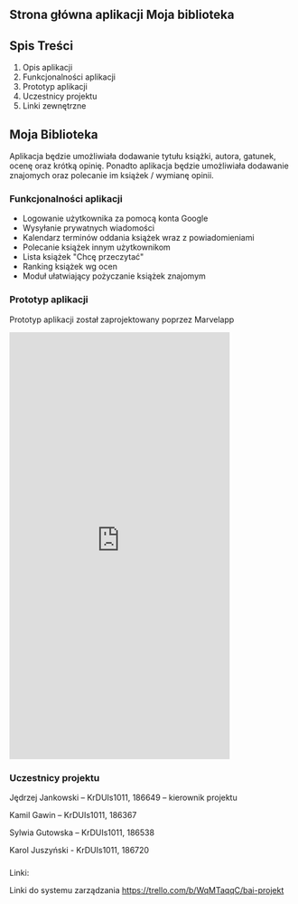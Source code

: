 ## Strona główna aplikacji Moja biblioteka

## Spis Treści
1. Opis aplikacji
2. Funkcjonalności aplikacji
3. Prototyp aplikacji
4. Uczestnicy projektu
5. Linki zewnętrzne

## Moja Biblioteka

Aplikacja będzie umożliwiała dodawanie tytułu książki, autora, gatunek, ocenę oraz krótką opinię. Ponadto aplikacja będzie umożliwiała dodawanie znajomych oraz polecanie im książek / wymianę opinii.

### Funkcjonalności aplikacji

- Logowanie użytkownika za pomocą konta Google
- Wysyłanie prywatnych wiadomości
- Kalendarz terminów oddania książek wraz z powiadomieniami
- Polecanie książek innym użytkownikom
- Lista książek "Chcę przeczytać"
- Ranking książek wg ocen
- Moduł ułatwiający pożyczanie książek znajomym

### Prototyp aplikacji
Prototyp aplikacji został zaprojektowany poprzez Marvelapp

<iframe src="https://marvelapp.com/16c315gg?emb=1&iosapp=false&frameless=false" width="390" height="755" allowTransparency="true" frameborder="0"></iframe>

### Uczestnicy projektu

Jędrzej Jankowski – KrDUIs1011, 186649 – kierownik projektu

Kamil Gawin – KrDUIs1011, 186367

Sylwia Gutowska – KrDUIs1011, 186538

Karol Juszyński - KrDUIs1011, 186720

###
Linki:

Linki do systemu zarządzania 
https://trello.com/b/WqMTaqqC/bai-projekt


